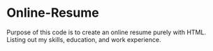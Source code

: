 # Online-Resume
Purpose of this code is to create an online resume purely with HTML. Listing out my skills, education, and work experience.
